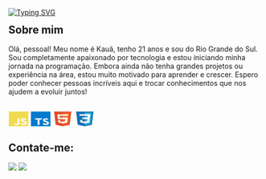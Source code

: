 <a href="https://git.io/typing-svg"><img src="https://readme-typing-svg.demolab.com?font=Fira+Code&size=46&duration=5800&pause=1000&color=098CF7&width=1000&height=75&lines=Hello+World!%F0%9F%8C%8E;Sou+o+Kau%C3%A3!%F0%9F%91%8B" alt="Typing SVG" /></a>

<h2 style="margin-top: 0;">Sobre mim</h2>

Olá, pessoal! Meu nome é Kauã, tenho 21 anos e sou do Rio Grande do Sul. Sou completamente apaixonado por tecnologia e estou iniciando minha jornada na programação. Embora ainda não tenha grandes projetos ou experiência na área, estou muito motivado para aprender e crescer. Espero poder conhecer pessoas incríveis aqui e trocar conhecimentos que nos ajudem a evoluir juntos!

<div style="display: inline_block"><br>
  <img align="center" alt="Mani-Js" height="30" width="40" src="https://raw.githubusercontent.com/devicons/devicon/master/icons/javascript/javascript-plain.svg">
  <img align="center" alt="Mani-Ts" height="30" width="40" src="https://raw.githubusercontent.com/devicons/devicon/master/icons/typescript/typescript-plain.svg">
  <img align="center" alt="Mani-HTML" height="30" width="40" src="https://raw.githubusercontent.com/devicons/devicon/refs/heads/master/icons/html5/html5-original.svg">
  <img align="center" alt="Mani-CSS" height="30" width="40" src="https://raw.githubusercontent.com/devicons/devicon/master/icons/css3/css3-original.svg">
  
## Contate-me:

<a href="mailto:contatokauawfernandes@gmail.com"><img src="https://img.shields.io/badge/-Gmail-%23333?style=for-the-badge&logo=gmail&logoColor=white" target="_blank"></a>
<a href="https://www.linkedin.com/in/kauawofernandes" target="_blank"><img src="https://img.shields.io/badge/-LinkedIn-%230077B5?style=for-the-badge&logo=linkedin&logoColor=white" target="_blank"></a>
